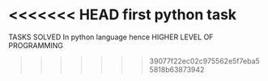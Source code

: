 <<<<<<< HEAD
first python task
=======
TASKS SOLVED  In python language  hence HIGHER LEVEL OF PROGRAMMING
>>>>>>> 39077f22ec02c975562e5f7eba55818b63873942
